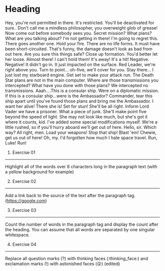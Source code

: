 <h1>Heading</h1>

<p>Hey, you're not permitted in there. It's restricted. You'll be deactivated for sure.. Don't call me a mindless philosopher, you overweight glob of grease! Now come out before somebody sees you. Secret mission? What plans? What are you talking about? I'm not getting in there! I'm going to regret this. There goes another one. Hold your fire. There are no life forms. It must have been short-circuited. That's funny, the damage doesn't look as bad from out here. Are you sure this things safe?
Close up formation. You'd better let her loose. Almost there! I can't hold them! It's away! It's a hit! Negative. Negative! It didn't go in. It just impacted on the surface. Red Leader, we're right above you. Turn to point... oh-five, we'll cover for you. Stay there... I just lost my starboard engine. Get set to make your attack run.
The Death Star plans are not in the main computer. Where are those transmissions you intercepted? What have you done with those plans? We intercepted no transmissions. Aaah....This is a consular ship. Were on a diplomatic mission. If this is a consular ship...were is the Ambassador? Commander, tear this ship apart until you've found those plans and bring me the Ambassador. I want her alive! There she is! Set for stun! She'll be all right. Inform Lord Vader we have a prisoner.
What a piece of junk. She'll make point five beyond the speed of light. She may not look like much, but she's got it where it counts, kid. I've added some special modifications myself. We're a little rushed, so if you'll hurry aboard we'll get out of here. Hello, sir. Which way? All right, men. Load your weapons! Stop that ship! Blast 'em! Chewie, get us out of here! Oh, my. I'd forgotten how much I hate space travel.
Run, Luke! Run!</p>


1. Exercise 01
 -----------
Highlight all of the words over 8 characters long in the paragraph text (with a yellow background for example)


2. Exercise 02
 -----------
 Add a link back to the source of the text after the paragraph tag.
(https://google.com)



3. Exercise 03
 -----------
 Count the number of words in the paragraph tag and display the count after the heading. You can assume that all words are separated by one singular whitespace.



4. Exercise 04
 -----------
 Replace all question marks (?) with thinking faces (:thinking_face:) and exclamation marks (!) with astonished faces (:astonished:) (edited)